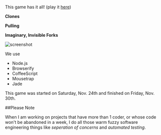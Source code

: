This game has it all! (play it [here](http://jeffreybiles.gameoff.jit.su/))

**Clones**

**Pulling**

**Imaginary, Invisible Forks**

![screenshot](https://s3.amazonaws.com/jeffreysite/gitcraftscreenshot.jpg)

We use

* Node.js
* Browserify
* CoffeeScript
* Mousetrap
* Jade

This game was started on Saturday, Nov. 24th and finished on Friday, Nov. 30th.

##Please Note

When I am working on projects that have more than 1 coder, or whose code won't be abandoned in a week, I do all those warm fuzzy software engineering things like *seperation of concerns* and *automated testing*.